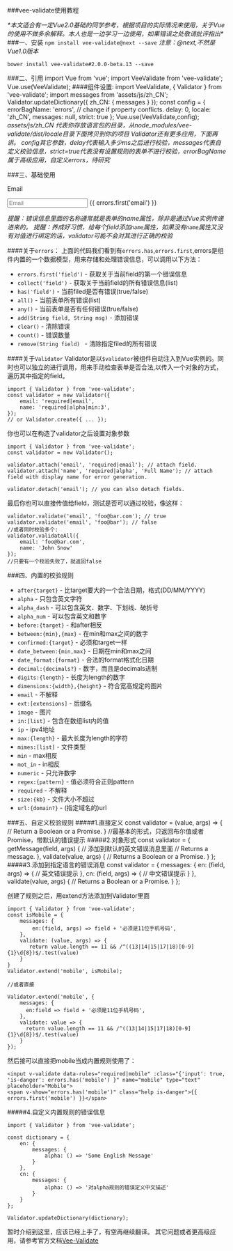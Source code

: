 ﻿
###vee-validate使用教程

*\*本文适合有一定Vue2.0基础的同学参考，根据项目的实际情况来使用，关于Vue的使用不做多余解释。本人也是一边学习一边使用，如果错误之处敬请批评指出\**
###一、安装
`npm install vee-validate@next --save`
*注意：@next,不然是Vue1.0版本*

`bower install vee-validate#2.0.0-beta.13 --save`

###二、引用
    import Vue from 'vue';
    import VeeValidate from 'vee-validate';
    Vue.use(VeeValidate);
####组件设置:
    import VeeValidate, { Validator } from 'vee-validate';
    import messages from 'assets/js/zh_CN';
    Validator.updateDictionary({
        zh_CN: {
            messages
        }
    });
    const config = {
        errorBagName: 'errors', // change if property conflicts.
        delay: 0,
        locale: 'zh_CN',
        messages: null,
        strict: true
    };
    Vue.use(VeeValidate,config);
*assets/js/zh_CN 代表你存放语言包的目录，从node_modules/vee-validate/dist/locale目录下面拷贝到你的项目
Validator还有更多应用，下面再讲。
config其它参数，delay代表输入多少ms之后进行校验，messages代表自定义校验信息，strict=true代表没有设置规则的表单不进行校验，errorBagName属于高级应用，自定义errors，待研究*

###三、基础使用
    <div class="column is-12">
        <label class="label" for="email">Email</label>
        <p class="control">
            <input v-validate data-rules="required|email" :class="{'input': true, 'is-danger': errors.has('email') }" name="email" type="text" placeholder="Email">
            <span v-show="errors.has('email')" class="help is-danger">{{ errors.first('email') }}</span>
        </p>
    </div>
*提醒：错误信息里面的名称通常就是表单的name属性，除非是通过Vue实例传递进来的。*
*提醒：养成好习惯，给每个field添加`name`属性，如果没有`name`属性又没有对值进行绑定的话，validator可能不会对其进行正确的校验*

####关于`errors`：
上面的代码我们看到有`errors.has`,`errors.first`,errors是组件内置的一个数据模型，用来存储和处理错误信息，可以调用以下方法：
- `errors.first('field')` - 获取关于当前field的第一个错误信息
- `collect('field')` - 获取关于当前field的所有错误信息(list)
- `has('field')` - 当前filed是否有错误(true/false)
- `all()` - 当前表单所有错误(list)
- `any()` - 当前表单是否有任何错误(true/false)
- `add(String field, String msg)` - 添加错误
- `clear()` - 清除错误
- `count()` - 错误数量
- `remove(String field) ` - 清除指定filed的所有错误

####关于`Validator`
Validator是以`$validator`被组件自动注入到Vue实例的。同时也可以独立的进行调用，用来手动检查表单是否合法,以传入一个对象的方式，遍历其中指定的field。

    import { Validator } from 'vee-validate';
    const validator = new Validator({
        email: 'required|email',
        name: 'required|alpha|min:3',
    }); 
    // or Validator.create({ ... });
你也可以在构造了validator之后设置对象参数

    import { Validator } from 'vee-validate';
    const validator = new Validator();
    
    validator.attach('email', 'required|email'); // attach field.
    validator.attach('name', 'required|alpha', 'Full Name'); // attach field with display name for error generation.
    
    validator.detach('email'); // you can also detach fields.
    
最后你也可以直接传值给field，测试是否可以通过校验，像这样：

    validator.validate('email', 'foo@bar.com'); // true
    validator.validate('email', 'foo@bar'); // false
    //或者同时校验多个:
    validator.validateAll({
        email: 'foo@bar.com',
        name: 'John Snow'
    });
    //只要有一个校验失败了，就返回false

###四、内置的校验规则
- `after{target}` - 比target要大的一个合法日期，格式(DD/MM/YYYY)
- `alpha` - 只包含英文字符
- `alpha_dash` - 可以包含英文、数字、下划线、破折号
- `alpha_num` - 可以包含英文和数字
- `before:{target}` - 和after相反
- `between:{min},{max}` - 在min和max之间的数字
- `confirmed:{target}` - 必须和target一样
- `date_between:{min,max}` - 日期在min和max之间
- `date_format:{format}` - 合法的format格式化日期
- `decimal:{decimals?}` - 数字，而且是decimals进制
- `digits:{length}` - 长度为length的数字
- `dimensions:{width},{height}` - 符合宽高规定的图片
- `email` - 不解释
- `ext:[extensions]` - 后缀名
- `image` - 图片
- `in:[list]` - 包含在数组list内的值
- `ip` - ipv4地址
- `max:{length}` - 最大长度为length的字符
- `mimes:[list]` - 文件类型
- `min` - max相反
- `mot_in` - in相反
- `numeric` - 只允许数字
- `regex:{pattern}` - 值必须符合正则pattern
- `required` - 不解释
- `size:{kb}` - 文件大小不超过
- `url:{domain?}` - (指定域名的)url

###五、自定义校验规则
#####1.直接定义
    const validator = (value, args) => {
        // Return a Boolean or a Promise.
    }
    //最基本的形式，只返回布尔值或者Promise，带默认的错误提示
#####2.对象形式
    const validator = {
        getMessage(field, args) { // 添加到默认的英文错误消息里面
            // Returns a message.
        },
        validate(value, args) {
            // Returns a Boolean or a Promise.
        }
    };
#####3.添加到指定语言的错误消息
    const validator = {
        messages: {
            en: (field, args) => {
                // 英文错误提示
            },
            cn: (field, args) => {
                // 中文错误提示
            }
        },
        validate(value, args) {
            // Returns a Boolean or a Promise.
        }
    };

创建了规则之后，用extend方法添加到Validator里面

    import { Validator } from 'vee-validate';
    const isMobile = {
        messages: {
            en:(field, args) => field + '必须是11位手机号码',
        },
        validate: (value, args) => {
           return value.length == 11 && /^((13|14|15|17|18)[0-9]{1}\d{8})$/.test(value)
        }
    }
    Validator.extend('mobile', isMobile);
    
    //或者直接
    
    Validator.extend('mobile', {
        messages: {
          en:field => field + '必须是11位手机号码',
        },
        validate: value => {
          return value.length == 11 && /^((13|14|15|17|18)[0-9]{1}\d{8})$/.test(value)
        }
    });
    
然后接可以直接把mobile当成内置规则使用了：

    <input v-validate data-rules="required|mobile" :class="{'input': true, 'is-danger': errors.has('mobile') }" name="mobile" type="text" placeholder="Mobile">
    <span v-show="errors.has('mobile')" class="help is-danger">{{ errors.first('mobile') }}</span>

#####4.自定义内置规则的错误信息

    import { Validator } from 'vee-validate';

    const dictionary = {
        en: {
            messages: {
                alpha: () => 'Some English Message'
            }
        },
        cn: {
            messages: {
                alpha: () => '对alpha规则的错误定义中文描述'
            }
        }
    };
    
    Validator.updateDictionary(dictionary);
    
暂时介绍到这里，应该已经上手了，有空再继续翻译。
其它问题或者更高级应用，请参考官方文档[Vee-Validate][1]


  [1]: http://vee-validate.logaretm.com/ 